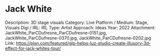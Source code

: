 # Jack White

Description: 3D stage visuals
Category: Live
Platform / Medium: Stage, Visuals
Digi / IRL: IRL
Type: Artist
Approach: Ideas
Year: 2022
Attachment: JackWhite_ParCDufresne_ParCDufresne-0151.jpg, JackWhite_ParCDufresne-0370.jpg, JackWhite_ParCDufresne-0202.jpg
Link: https://plsn.com/featured/glp-helps-luz-studio-create-illusory-3d-effect-for-jack-whites-tour/